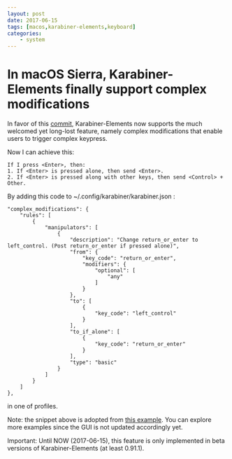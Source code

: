 ```yaml
---
layout: post
date: 2017-06-15
tags: [macos,karabiner-elements,keyboard]
categories:
    - system
---
```


# In macOS Sierra, Karabiner-Elements finally support complex modifications

In favor of this [commit](https://github.com/tekezo/Karabiner-Elements/commit/f37815dcf58fd1e91d3cd3d154c2ed3749a2510e), Karabiner-Elements now supports the much welcomed yet long-lost feature, namely complex modifications that enable users to trigger complex keypress.

Now I can achieve this:
```
If I press <Enter>, then:
1. If <Enter> is pressed alone, then send <Enter>.
2. If <Enter> is pressed along with other keys, then send <Control> + Other.
```

By adding this code to ~/.config/karabiner/karabiner.json :
```
"complex_modifications": {
    "rules": [
        {
            "manipulators": [
                {
                    "description": "Change return_or_enter to left_control. (Post return_or_enter if pressed alone)",
                    "from": {
                        "key_code": "return_or_enter",
                        "modifiers": {
                            "optional": [
                                "any"
                            ]
                        }
                    },
                    "to": [
                        {
                            "key_code": "left_control"
                        }
                    ],
                    "to_if_alone": [
                        {
                            "key_code": "return_or_enter"
                        }
                    ],
                    "type": "basic"
                }
            ]
        }
    ]
},
```
in one of profiles.

Note: the snippet above is adopted from [this example](https://github.com/tekezo/Karabiner-Elements/blob/61df6ff04ce34adf1cbb00cfd7c5dd49c14c0889/examples/spacebar_to_shift.json). You can explore more examples since the GUI is not updated accordingly yet.

Important: Until NOW (2017-06-15), this feature is only implemented in beta versions of Karabiner-Elements (at least 0.91.1).

